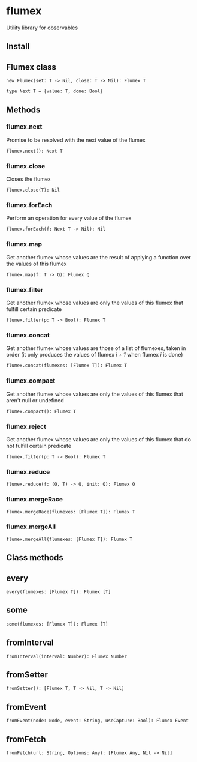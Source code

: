 # flumex
Utility library for observables

## Install

## Flumex class

```new Flumex(set: T -> Nil, close: T -> Nil): Flumex T```

```type Next T = {value: T, done: Bool}```

## Methods

### flumex.next

Promise to be resolved with the next value of the flumex

```flumex.next(): Next T```

### flumex.close

Closes the flumex

```flumex.close(T): Nil```

### flumex.forEach

Perform an operation for every value of the flumex

```flumex.forEach(f: Next T -> Nil): Nil```

### flumex.map

Get another flumex whose values are the result of applying a function over the values of this flumex

```flumex.map(f: T -> Q): Flumex Q```

### flumex.filter

Get another flumex whose values are only the values of this flumex that fulfill certain predicate

```flumex.filter(p: T -> Bool): Flumex T```

### flumex.concat

Get another flumex whose values are those of a list of flumexes, taken in order (it only produces the values of flumex _i + 1_ when flumex _i_ is done)

```flumex.concat(flumexes: [Flumex T]): Flumex T```

### flumex.compact

Get another flumex whose values are only the values of this flumex that aren't null or undefined

```flumex.compact(): Flumex T```

### flumex.reject

Get another flumex whose values are only the values of this flumex that do not fulfill certain predicate

```flumex.filter(p: T -> Bool): Flumex T```

### flumex.reduce

```flumex.reduce(f: (Q, T) -> Q, init: Q): Flumex Q```

### flumex.mergeRace

```flumex.mergeRace(flumexes: [Flumex T]): Flumex T```

### flumex.mergeAll

```flumex.mergeAll(flumexes: [Flumex T]): Flumex T```

## Class methods

## every

```every(flumexes: [Flumex T]): Flumex [T]```

## some

```some(flumexes: [Flumex T]): Flumex [T]```

## fromInterval

```fromInterval(interval: Number): Flumex Number```

## fromSetter

```fromSetter(): [Flumex T, T -> Nil, T -> Nil]```

## fromEvent

```fromEvent(node: Node, event: String, useCapture: Bool): Flumex Event```

## fromFetch

```fromFetch(url: String, Options: Any): [Flumex Any, Nil -> Nil]```
